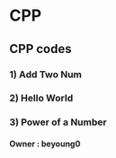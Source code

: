 # CPP
## CPP codes
### 1) Add Two Num
### 2) Hello World
### 3) Power of a Number
#### Owner : beyoung0
